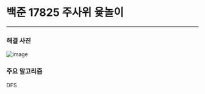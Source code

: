 # 백준 17825 주사위 윷놀이
---

### 해결 사진

![image](https://user-images.githubusercontent.com/41224549/91868537-ca8ea780-ecaf-11ea-8f0f-376fd990c41f.png)




### 주요 알고리즘

DFS
